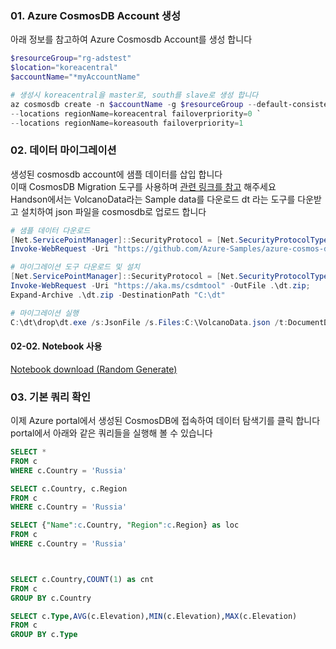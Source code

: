 ### 01. Azure CosmosDB Account 생성
아래 정보를 참고하여 Azure Cosmosdb Account를 생성 합니다
```powershell
$resourceGroup="rg-adstest"
$location="koreacentral"
$accountName="*myAccountName"

# 생성시 koreacentral을 master로, south를 slave로 생성 합니다
az cosmosdb create -n $accountName -g $resourceGroup --default-consistency-level Eventual `
--locations regionName=koreacentral failoverpriority=0 `
--locations regionName=koreasouth failoverpriority=1
```

### 02. 데이터 마이그레이션
생성된 cosmosdb account에 샘플 데이터를 삽입 합니다  
이때 CosmosDB Migration 도구를 사용하며 [관련 링크를 참고](https://docs.microsoft.com/ko-kr/azure/cosmos-db/import-data) 해주세요  
Handson에서는 VolcanoData라는 Sample data를 다운로드 dt 라는 도구를 다운받고 설치하여 json 파일을 cosmosdb로 업로드 합니다  

```powershell
# 샘플 데이터 다운로드
[Net.ServicePointManager]::SecurityProtocol = [Net.SecurityProtocolType]::Tls12
Invoke-WebRequest -Uri "https://github.com/Azure-Samples/azure-cosmos-db-sample-data/blob/master/SampleData/VolcanoData.json" -OutFile C:\VolcanoData.json; 

# 마이그레이션 도구 다운로드 및 설치
[Net.ServicePointManager]::SecurityProtocol = [Net.SecurityProtocolType]::Tls12
Invoke-WebRequest -Uri "https://aka.ms/csdmtool" -OutFile .\dt.zip; 
Expand-Archive .\dt.zip -DestinationPath "C:\dt"

# 마이그레이션 실행
C:\dt\drop\dt.exe /s:JsonFile /s.Files:C:\VolcanoData.json /t:DocumentDBBulk /t.ConnectionString:"AccountEndpoint=<CosmosDB Endpoint>;AccountKey=<CosmosDB Key>;Database=<CosmosDB Database>;" /t.Collection:VolcanoData /t.CollectionThroughput:2500
```
#### 02-02. Notebook 사용
[Notebook download (Random Generate)](NoteBooks\ImportNotebookSample.ipynb)


### 03. 기본 쿼리 확인
이제 Azure portal에서 생성된 CosmosDB에 접속하여 데이터 탐색기를 클릭 합니다  
portal에서 아래와 같은 쿼리들을 실행해 볼 수 있습니다  

```sql
SELECT *
FROM c 
WHERE c.Country = 'Russia'

SELECT c.Country, c.Region
FROM c 
WHERE c.Country = 'Russia'

SELECT {"Name":c.Country, "Region":c.Region} as loc
FROM c 
WHERE c.Country = 'Russia'



SELECT c.Country,COUNT(1) as cnt 
FROM c 
GROUP BY c.Country

SELECT c.Type,AVG(c.Elevation),MIN(c.Elevation),MAX(c.Elevation)
FROM c 
GROUP BY c.Type

```
